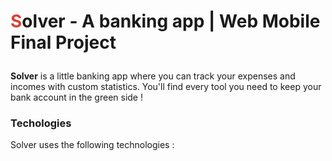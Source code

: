 # <p style="font-weight:700;font-family=Montserrat"><span style="color:#D94133">S</span>olver - A banking app | Web Mobile Final Project</p>

**Solver** is a little banking app where you can track your expenses and incomes with custom statistics. You'll find every tool you need to keep your bank account in the green side !

### Techologies
Solver uses the following technologies :
<div style="display:block">
<img src="https://img.shields.io/badge/TypeScript-007ACC?style=for-the-badge&logo=typescript&logoColor=white" alt="">
<img src="https://img.shields.io/badge/HTML5-E34F26?style=for-the-badge&logo=html5&logoColor=white" alt="">
<img src="https://img.shields.io/badge/React-20232A?style=for-the-badge&logo=react&logoColor=61DAFB" alt="">
<img src="" alt="">
</div>
